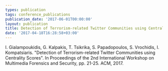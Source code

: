 ```yaml
---
types: publication
tags: conference_publications
publication_date: '2017-06-01T00:00:00'
layout: publication
title: Detection of Terrorism-related Twitter Communities using Centrality Scores
date: '2017-04-18T16:28:58+03:00'
---
```

<p>I. Gialampoukidis, G. Kalpakis, T. Tsikrika, S. Papadopoulos, S. Vrochidis, I. Kompatsiaris. "Detection of Terrorism-related Twitter Communities using Centrality Scores". In Proceedings of the 2nd International Workshop on Multimedia Forensics and Security, pp. 21-25. ACM, 2017.</p>
